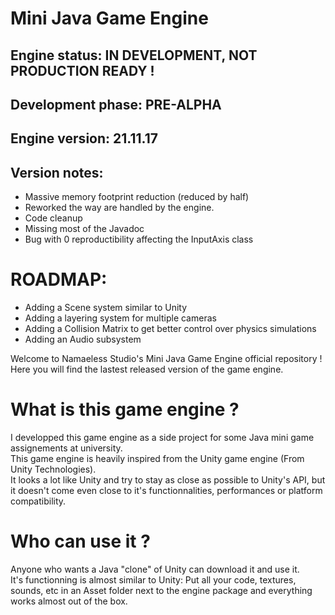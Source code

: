 # Mini Java Game Engine

## Engine status: IN DEVELOPMENT, NOT PRODUCTION READY !   
## Development phase: PRE-ALPHA
## Engine version: 21.11.17 
## Version notes:
* Massive memory footprint reduction (reduced by half)
* Reworked the way are handled by the engine. 
* Code cleanup
* Missing most of the Javadoc
* Bug with 0 reproductibility affecting the InputAxis class

# ROADMAP:
* Adding a Scene system similar to Unity
* Adding a layering system for multiple cameras
* Adding a Collision Matrix to get better control over physics simulations
* Adding an Audio subsystem

Welcome to Namaeless Studio's Mini Java Game Engine official repository !  
Here you will find the lastest released version of the game engine.  

# What is this game engine ?

I developped this game engine as a side project for some Java mini game assignements at university.  
This game engine is heavily inspired from the Unity game engine (From Unity Technologies).  
It looks a lot like Unity and try to stay as close as possible to Unity's API, but it doesn't come even close to it's functionnalities, performances or platform compatibility.

# Who can use it ?

Anyone who wants a Java "clone" of Unity can download it and use it.  
It's functionning is almost similar to Unity: Put all your code, textures, sounds, etc in an Asset folder next to the engine package and everything works almost out of the box.  
